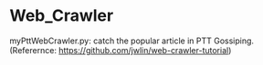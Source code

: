 # Web_Crawler
myPttWebCrawler.py: catch the popular article in PTT Gossiping. (Referernce: https://github.com/jwlin/web-crawler-tutorial)
